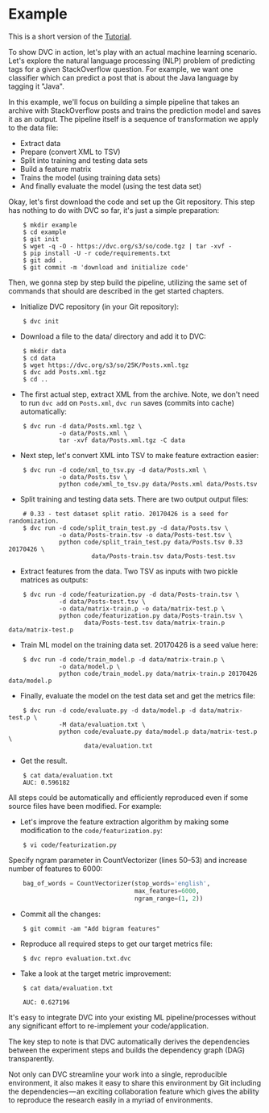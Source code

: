 # Example

This is a short version of the [Tutorial](/doc/tutorial).

To show DVC in action, let's play with an actual machine learning scenario.
Let's explore the natural language processing (NLP) problem of predicting tags
for a given StackOverflow question. For example, we want one classifier which
can predict a post that is about the Java language by tagging it "Java".

In this example, we'll focus on building a simple pipeline that takes an archive
with StackOverflow posts and trains the prediction model and saves it as an
output. The pipeline itself is a sequence of transformation we apply to the data
file:

* Extract data
* Prepare (convert XML to TSV)
* Split into training and testing data sets
* Build a feature matrix
* Trains the model (using training data sets)
* And finally evaluate the model (using the test data set)

Okay, let's first download the code and set up the Git repository. This step has
nothing to do with DVC so far, it's just a simple preparation:

```dvc
    $ mkdir example
    $ cd example
    $ git init
    $ wget -q -O - https://dvc.org/s3/so/code.tgz | tar -xvf -
    $ pip install -U -r code/requirements.txt
    $ git add .
    $ git commit -m 'download and initialize code'
```

Then, we gonna step by step build the pipeline, utilizing the same set of
commands that should are described in the get started chapters.

* Initialize DVC repository (in your Git repository):

```dvc
    $ dvc init
```

* Download a file to the data/ directory and add it to DVC:

```dvc
    $ mkdir data
    $ cd data
    $ wget https://dvc.org/s3/so/25K/Posts.xml.tgz
    $ dvc add Posts.xml.tgz
    $ cd ..
```

* The first actual step, extract XML from the archive. Note, we don't need to
run `dvc add` on `Posts.xml`, `dvc run` saves (commits into cache)
automatically:

```dvc
    $ dvc run -d data/Posts.xml.tgz \
              -o data/Posts.xml \
              tar -xvf data/Posts.xml.tgz -C data
```

* Next step, let's convert XML into TSV to make feature extraction easier:

```dvc
    $ dvc run -d code/xml_to_tsv.py -d data/Posts.xml \
              -o data/Posts.tsv \
              python code/xml_to_tsv.py data/Posts.xml data/Posts.tsv
```

* Split training and testing data sets. There are two output output files:

```dvc
    # 0.33 - test dataset split ratio. 20170426 is a seed for randomization.
    $ dvc run -d code/split_train_test.py -d data/Posts.tsv \
              -o data/Posts-train.tsv -o data/Posts-test.tsv \
              python code/split_train_test.py data/Posts.tsv 0.33 20170426 \
                       data/Posts-train.tsv data/Posts-test.tsv
```

* Extract features from the data. Two TSV as inputs with two pickle matrices as
outputs:

```dvc
    $ dvc run -d code/featurization.py -d data/Posts-train.tsv \
              -d data/Posts-test.tsv \
              -o data/matrix-train.p -o data/matrix-test.p \
              python code/featurization.py data/Posts-train.tsv \
                     data/Posts-test.tsv data/matrix-train.p data/matrix-test.p
```

* Train ML model on the training data set. 20170426 is a seed value here:

```dvc
    $ dvc run -d code/train_model.p -d data/matrix-train.p \
              -o data/model.p \
              python code/train_model.py data/matrix-train.p 20170426 data/model.p
```

* Finally, evaluate the model on the test data set and get the metrics file:

```dvc
    $ dvc run -d code/evaluate.py -d data/model.p -d data/matrix-test.p \
              -M data/evaluation.txt \
              python code/evaluate.py data/model.p data/matrix-test.p \
	                 data/evaluation.txt
```

* Get the result.

```dvc
    $ cat data/evaluation.txt
    AUC: 0.596182
```

All steps could be automatically and efficiently reproduced even if some source
files have been modified. For example:

* Let's improve the feature extraction algorithm by making some modification to
the `code/featurization.py`:

```dvc
    $ vi code/featurization.py
```

Specify ngram parameter in CountVectorizer (lines 50–53) and increase number of
features to 6000:

```python
    bag_of_words = CountVectorizer(stop_words='english',
                                   max_features=6000,
                                   ngram_range=(1, 2))
```

* Commit all the changes:

```dvc
    $ git commit -am "Add bigram features"
```

* Reproduce all required steps to get our target metrics file:

```dvc
    $ dvc repro evaluation.txt.dvc
```

* Take a look at the target metric improvement:

```dvc
    $ cat data/evaluation.txt

    AUC: 0.627196
```

It's easy to integrate DVC into your existing ML pipeline/processes without any
significant effort to re-implement your code/application.

The key step to note is that DVC automatically derives the dependencies between
the experiment steps and builds the dependency graph (DAG) transparently.

Not only can DVC streamline your work into a single, reproducible environment,
it also makes it easy to share this environment by Git including the
dependencies — an exciting collaboration feature which gives the ability to
reproduce the research easily in a myriad of environments.
